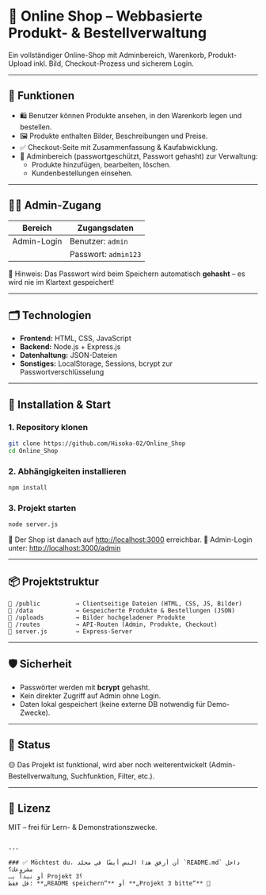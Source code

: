 # 🛒 Online Shop – Webbasierte Produkt- & Bestellverwaltung

Ein vollständiger Online-Shop mit Adminbereich, Warenkorb, Produkt-Upload inkl. Bild, Checkout-Prozess und sicherem Login.

---

## 🔧 Funktionen

- 🛍️ Benutzer können Produkte ansehen, in den Warenkorb legen und bestellen.
- 🖼️ Produkte enthalten Bilder, Beschreibungen und Preise.
- ✅ Checkout-Seite mit Zusammenfassung & Kaufabwicklung.
- 🔐 Adminbereich (passwortgeschützt, Passwort gehasht) zur Verwaltung:
  - Produkte hinzufügen, bearbeiten, löschen.
  - Kundenbestellungen einsehen.

---

## 👨‍💻 Admin-Zugang

| Bereich      | Zugangsdaten         |
|--------------|-----------------------|
| Admin-Login  | Benutzer: `admin`     |
|              | Passwort: `admin123`  |

🔐 Hinweis: Das Passwort wird beim Speichern automatisch **gehasht** – es wird nie im Klartext gespeichert!

---

## 🗂️ Technologien

- **Frontend:** HTML, CSS, JavaScript
- **Backend:** Node.js + Express.js
- **Datenhaltung:** JSON-Dateien
- **Sonstiges:** LocalStorage, Sessions, bcrypt zur Passwortverschlüsselung

---

## 🚀 Installation & Start

### 1. Repository klonen

```bash
git clone https://github.com/Hisoka-02/Online_Shop
cd Online_Shop
````

### 2. Abhängigkeiten installieren

```bash
npm install
```

### 3. Projekt starten

```bash
node server.js
```

📍 Der Shop ist danach auf [http://localhost:3000](http://localhost:3000) erreichbar.
🔐 Admin-Login unter: [http://localhost:3000/admin](http://localhost:3000/admin)

---

## 📦 Projektstruktur

```text
📁 /public          → Clientseitige Dateien (HTML, CSS, JS, Bilder)
📁 /data            → Gespeicherte Produkte & Bestellungen (JSON)
📁 /uploads         → Bilder hochgeladener Produkte
📁 /routes          → API-Routen (Admin, Produkte, Checkout)
📄 server.js        → Express-Server
```

---

## 🛡️ Sicherheit

* Passwörter werden mit **bcrypt** gehasht.
* Kein direkter Zugriff auf Admin ohne Login.
* Daten lokal gespeichert (keine externe DB notwendig für Demo-Zwecke).

---

## 🧪 Status

🟡 Das Projekt ist funktional, wird aber noch weiterentwickelt (Admin-Bestellverwaltung, Suchfunktion, Filter, etc.).

---

## 📄 Lizenz

MIT – frei für Lern- & Demonstrationszwecke.

```

---

### ✅ Möchtest du، أن أرفق هذا النص أيضًا في مجلد `README.md` داخل مشروعك؟
أو نبدأ بـ Projekt 3؟  
قل فقط: **„README speichern“** أو **„Projekt 3 bitte“** 💙
```
